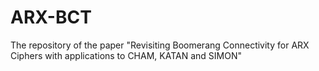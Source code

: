 # ARX-BCT
The repository of the paper "Revisiting Boomerang Connectivity for ARX Ciphers with applications to CHAM, KATAN and SIMON"
